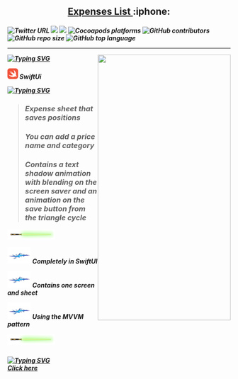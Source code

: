

<!--- TOP ---> 
<h2 align="center">    <a href="https://github.com/karamanets/Tip" target="_blank">  Expenses List  </a>:iphone:
  
<!--- leading for body ---> 
<h5 align="lefth">
  
 <!--- shields ---> 
 ![Twitter URL](https://img.shields.io/twitter/url?color=%239356A0&label=Twitter&logo=Twitter&style=plastic&url=https%3A%2F%2Ftwitter.com%2FAlexKaramanets)  ![](https://img.shields.io/cocoapods/p/ios?color=%239356A0&label=Swift&logo=Swift&logoColor=%239356A0&style=plastic)  [](https://img.shields.io/cocoapods/p/ios?color=%239356A0&label=Swift&logo=Swift&logoColor=%239356A0&style=plastic)    ![](https://img.shields.io/cocoapods/p/ios?color=%239356A0&label=SwiftUi&logo=Swift&logoColor=%239356A0&style=plastic)  ![Cocoapods platforms](https://img.shields.io/cocoapods/p/IO?color=%239356A0&label=UI-UX%20design&logo=GitHub&logoColor=%239356A0&style=plastic)  ![GitHub contributors](https://img.shields.io/github/contributors/karamanets/karamanets?color=green&logo=GitHub&logoColor=%239356A0&style=plastic)  ![GitHub repo size](https://img.shields.io/github/repo-size/karamanets/karamanets?color=green&logo=GitHub&logoColor=%239356A0&style=plastic)  ![GitHub top language](https://img.shields.io/github/languages/top/karamanets/FastPizza?color=Green&logo=GitHub&logoColor=%20%239356A0&style=plastic)

____
  
  
<!--- GIF iPnone ---> 
<p><img align="right" src="https://github.com/karamanets/ExpensesList/blob/main/icons/logoGif.gif" width="300" height="600" /></p>
  
  
<!--- Tag header --->
<a href="https://git.io/typing-svg"><img src="https://readme-typing-svg.demolab.com?font=Fira+Code&size=25&pause=1000&color=9356A0&width=435&lines=Frameworks" alt="Typing SVG" /></a>
  
  
<!--- Tag --->
![picture1](https://github.com/karamanets/karamanets/blob/main/icon/swift.png)  SwiftUi 
  
<!--- about header --->
<a href="https://git.io/typing-svg"><img src="https://readme-typing-svg.demolab.com?font=Fira+Code&size=23&pause=1000&color=9356A0&width=435&lines=About+the+project" alt="Typing SVG" /></a>  
  

 
<!--- about text --->  
  
>### Expense sheet that saves positions  
>### You can add a price name and category
>### Contains a text shadow animation with blending on the screen saver and an animation on the save button from the triangle cycle
  

<!--- Gamepad ---> 
<img src="https://github.com/karamanets/karamanets/blob/main/logo3.png" width="106" height="24">

  
![picture1](https://github.com/karamanets/karamanets/blob/main/icon/Lightning1.png)  Completely in SwiftUI
  
![picture1](https://github.com/karamanets/karamanets/blob/main/icon/Lightning1.png)  Contains one screen and sheet
  
![picture1](https://github.com/karamanets/karamanets/blob/main/icon/Lightning1.png)  Using the MVVM pattern
  

<!--- Gamepad ---> 
<img src="https://github.com/karamanets/karamanets/blob/main/logo3.png" width="106" height="24">
 

<h5 align="left">
 
<!--- Download --->
[![Typing SVG](https://readme-typing-svg.demolab.com?font=Fira+Code&size=15&pause=1000&color=A0140C&width=435&lines=Download+the+repository)](https://git.io/typing-svg)  
[Click here](https://github.com/karamanets/ExpensesList/blob/main/icons/Download.md)
